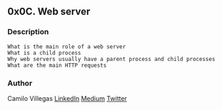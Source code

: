 ## 0x0C. Web server

### Description

    What is the main role of a web server
    What is a child process
    Why web servers usually have a parent process and child processes
    What are the main HTTP requests

### Author
Camilo Villegas [LinkedIn](https://www.linkedin.com/in/camilo-villegas-98a135158/)
[Medium](https://medium.com/@mrdoom)
[Twitter](https://twitter.com/mr_doomus)
